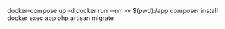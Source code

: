 docker-compose up -d
docker run --rm -v $(pwd):/app composer install
docker exec app php artisan migrate